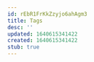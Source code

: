 ```yaml
---
id: rEbR1FrKkZzyjo6ahAgm3
title: Tags
desc: ''
updated: 1640615341422
created: 1640615341422
stub: true
---
```




